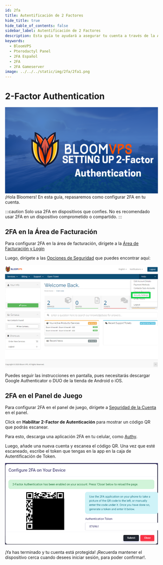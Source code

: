 ```yaml
---
id: 2fa
title: Autentificación de 2 Factores
hide_title: true
hide_table_of_contents: false
sidebar_label: Autentificación de 2 Factores
description: Esta guía te ayudará a asegurar tu cuenta a través de la Autentificación de 2 Factores
keywords:
  - BloomVPS
  - Pterodactyl Panel
  - 2FA Español
  - 2FA
  - 2FA Gameserver
image: ../../../static/img/2fa/2fa1.png
---
```

# 2-Factor Authentication
![BloomVPS 2FA](../../../static/img/2FA/2FA1.png)
¡Hola Bloomers! En esta guía, repasaremos como configurar 2FA en tu cuenta.

:::caution
Solo usa 2FA en dispositivos que confies. No es recomendado usar 2FA en un dispositivo comprometido o compartido.
:::

## 2FA en la Área de Facturación

Para configurar 2FA en la área de facturación, dirígete a la [Área de Facturación y Login](https://www.bloomvps.com/portal/clientarea.php)

Luego, dirígete a las [Opciones de Seguridad](https://www.bloomvps.com/portal/clientarea.php?action=security) que puedes encontrar aquí: 

![BloomVPS 2FA](../../../static/img/2FA/2FA2.png)

Puedes seguir las instrucciones en pantalla, pues necesitarás descargar Google Authenticator o DUO de la tienda de Android o iOS.

## 2FA en el Panel de Juego

Para configurar 2FA en el panel de juego, dirígete a [Seguridad de la Cuenta](https://mc.bloomvps.com/account/security) en el panel.

Click en **Habilitar 2-Factor de Autenticación** para mostrar un código QR que podrás escanear. 

Para esto, descarga una aplicación 2FA en tu celular, como [Authy](https://authy.com/).

Luego, añade una nueva cuenta y escanea el código QR. Una vez que esté escaneado, escribe el token que tengas en la app en la caja de Autentificación de Token.

![BloomVPS 2FA](../../../static/img/2FA/2FA3.png)

¡Ya has terminado y tu cuenta está protegida! ¡Recuerda mantener el dispositivo cerca cuando desees iniciar sesión, para poder confirmar!.